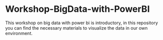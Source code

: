 # Workshop-BigData-with-PowerBI
This workshop on big data with power bi is introductory, in this repository you can find the necessary materials to visualize the data in our own environment.
